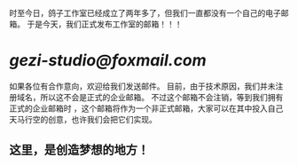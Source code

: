 时至今日，鸽子工作室已经成立了两年多了，但我们一直都没有一个自己的电子邮箱。
于是今天，我们正式发布工作室的邮箱！！！
# _gezi-studio@foxmail.com_
如果各位有合作意向，欢迎给我们发送邮件。
目前，由于技术原因，我们并未注册域名，所以这不会是正式的企业邮箱。
不过这个邮箱不会注销，等到我们拥有正式的企业邮箱时 ，这个邮箱将作为一个非正式邮箱，大家可以在其中投入自己天马行空的创意，也许我们会把它们实现。
## 这里，是创造梦想的地方！